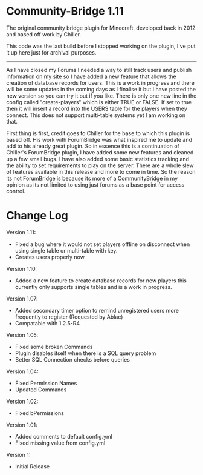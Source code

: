 # Community-Bridge 1.11

The original community bridge plugin for Minecraft, developed back in 2012 and based off work by Chiller.

This code was the last build before I stopped working on the plugin, I've put it up here just for archival purposes.

-----

As I have closed my Forums I needed a way to still track users and publish information on my site so I have added a new feature that allows the creation of database records for users. This is a work in progress and there will be some updates in the coming days as I finalise it but I have posted the new version so you can try it out if you like. There is only one new line in the config called "create-players" which is either TRUE or FALSE. If set to true then it will insert a record into the USERS table for the players when they connect. This does not support multi-table systems yet I am working on that.

First thing is first, credit goes to Chiller for the base to which this plugin is based off. His work with ForumBridge was what inspired me to update and add to his already great plugin. So in essence this is a continuation of Chiller's ForumBridge plugin, I have added some new features and cleaned up a few small bugs. I have also added some basic statistics tracking and the ability to set requirements to play on the server. There are a whole slew of features available in this release and more to come in time. So the reason its not ForumBridge is because its more of a CommunityBridge in my opinion as its not limited to using just forums as a base point for access control.​

# Change Log

Version 1.11:
- Fixed a bug where it would not set players offline on disconnect when using single table or multi-table with key.
- Creates users properly now

Version 1.10:
- Added a new feature to create database records for new players this currently only supports single tables and is a work in progress.

Version 1.07:
- Added secondary timer option to remind unregistered users more frequently to register (Requested by Ablac)
- Compatable with 1.2.5-R4

Version 1.05:
- Fixed some broken Commands
- Plugin disables itself when there is a SQL query problem
- Better SQL Connection checks before queries

Version 1.04:
- Fixed Permission Names
- Updated Commands

Version 1.02:
- Fixed bPermissions

Version 1.01:
- Added comments to default config.yml
- Fixed missing value from config.yml

Version 1: 
- Initial Release
